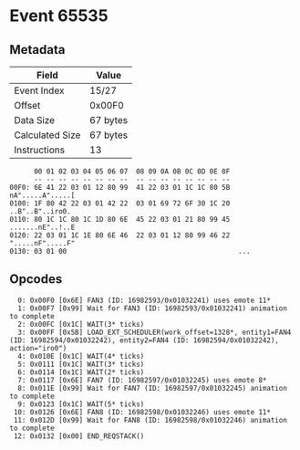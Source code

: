 # Event 65535

## Metadata

| Field           | Value    |
|-----------------|----------|
| Event Index     | 15/27    |
| Offset          | 0x00F0   |
| Data Size       | 67 bytes |
| Calculated Size | 67 bytes |
| Instructions    | 13       |

```
      00 01 02 03 04 05 06 07  08 09 0A 0B 0C 0D 0E 0F
      -- -- -- -- -- -- -- --  -- -- -- -- -- -- -- --
00F0: 6E 41 22 03 01 12 80 99  41 22 03 01 1C 1C 80 5B  nA".....A".....[
0100: 1F 80 42 22 03 01 42 22  03 01 69 72 6F 30 1C 20  ..B"..B"..iro0. 
0110: 80 1C 1C 80 1C 1D 80 6E  45 22 03 01 21 80 99 45  .......nE"..!..E
0120: 22 03 01 1C 1E 80 6E 46  22 03 01 12 80 99 46 22  ".....nF".....F"
0130: 03 01 00                                          ...             
```

## Opcodes

```
  0: 0x00F0 [0x6E] FAN3 (ID: 16982593/0x01032241) uses emote 11*
  1: 0x00F7 [0x99] Wait for FAN3 (ID: 16982593/0x01032241) animation to complete
  2: 0x00FC [0x1C] WAIT(3* ticks)
  3: 0x00FF [0x5B] LOAD_EXT_SCHEDULER(work_offset=1328*, entity1=FAN4 (ID: 16982594/0x01032242), entity2=FAN4 (ID: 16982594/0x01032242), action="iro0")
  4: 0x010E [0x1C] WAIT(4* ticks)
  5: 0x0111 [0x1C] WAIT(3* ticks)
  6: 0x0114 [0x1C] WAIT(2* ticks)
  7: 0x0117 [0x6E] FAN7 (ID: 16982597/0x01032245) uses emote 8*
  8: 0x011E [0x99] Wait for FAN7 (ID: 16982597/0x01032245) animation to complete
  9: 0x0123 [0x1C] WAIT(5* ticks)
 10: 0x0126 [0x6E] FAN8 (ID: 16982598/0x01032246) uses emote 11*
 11: 0x012D [0x99] Wait for FAN8 (ID: 16982598/0x01032246) animation to complete
 12: 0x0132 [0x00] END_REQSTACK()
```
